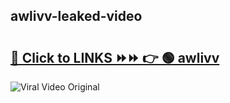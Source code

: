 
 ## awlivv-leaked-video 

# <h2><a href="https://clipsfans.com/awlivv&ref=git">🔗 Click to LINKS ⏩⏩ 👉 🟢 awlivv </a></h2>

<a href="https://clipsfans.com/awlivv&ref=git" rel="nofollow" data-target="animated-image.originalLink"><img src="https://i.ibb.co.com/xMMVF88/686577567.gif" alt="Viral Video Original" style="max-width: 100%; display: inline-block;" data-target="animated-image.originalImage"></a>
